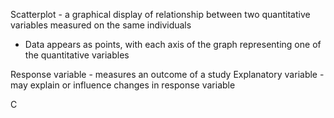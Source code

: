 Scatterplot - a graphical display of relationship between two quantitative variables measured on the same individuals
- Data appears as points, with each axis of the graph representing one of the quantitative variables

Response variable - measures an outcome of a study
Explanatory variable - may explain or influence changes in response variable

C